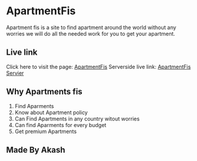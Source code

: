 # ApartmentFis

Apartment fis is a site to find apartment around the world without any worries we will do all the needed work for you to get your apartment. 

## Live link

Click here to visit the page: [ApartmentFis](https://apartment-fis.web.app/)
Serverside live link: [ApartmentFis Servier](https://agile-escarpment-67839.herokuapp.com/)


## Why Apartments fis

1. Find Aparments
2. Know about Apartment policy
3. Can Find Apartments in any country witout worries
4. Can find Aparments for every budget
5. Get premium Apartments


## Made By Akash
